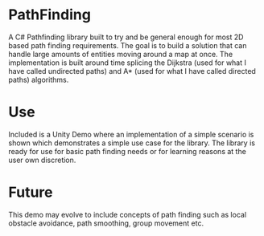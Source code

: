 # PathFinding
A C# Pathfinding library built to try and be general enough for most 2D based path finding requirements. The goal is to build a solution that can handle large amounts of entities moving around a map at once. The implementation is built around time splicing the Dijkstra (used for what I have called undirected paths) and A* (used for what I have called directed paths) algorithms.

# Use
Included is a Unity Demo where an implementation of a simple scenario is shown which demonstrates a simple use case for the library. The library is ready for use for basic path finding needs or for learning reasons at the user own discretion.

# Future
This demo may evolve to include concepts of path finding such as local obstacle avoidance, path smoothing, group movement etc.
